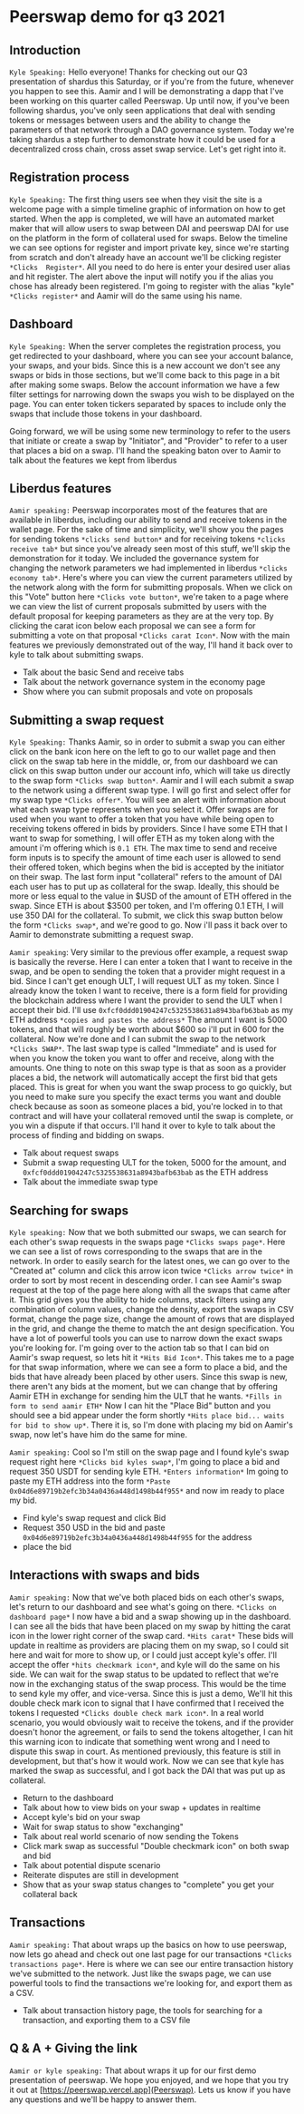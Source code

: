 # Peerswap demo for q3 2021

## Introduction

`Kyle Speaking:`
Hello everyone! Thanks for checking out our Q3 presentation of shardus this Saturday, or if you're from the future, whenever you happen to see this. Aamir and I will be demonstrating a dapp that I've been working on this quarter called Peerswap. Up until now, if you've been following shardus, you've only seen applications that deal with sending tokens or messages between users and the ability to change the parameters of that network through a DAO governance system. Today we're taking shardus a step further to demonstrate how it could be used for a decentralized cross chain, cross asset swap service. Let's get right into it.

## Registration process

`Kyle Speaking:`
The first thing users see when they visit the site is a welcome page with a simple timeline graphic of information on how to get started. When the app is completed, we will have an automated market maker that will allow users to swap between DAI and peerswap DAI for use on the platform in the form of collateral used for swaps. Below the timeline we can see options for register and import private key, since we're starting from scratch and don't already have an account we'll be clicking register `*Clicks  Register*`. All you need to do here is enter your desired user alias and hit register. The alert above the input will notify you if the alias you chose has already been registered. I'm going to register with the alias "kyle" `*Clicks register*` and Aamir will do the same using his name.

## Dashboard

`Kyle Speaking:`
When the server completes the registration process, you get redirected to your dashboard, where you can see your account balance, your swaps, and your bids. Since this is a new account we don't see any swaps or bids in those sections, but we'll come back to this page in a bit after making some swaps. Below the account information we have a few filter settings for narrowing down the swaps you wish to be displayed on the page. You can enter token tickers separated by spaces to include only the swaps that include those tokens in your dashboard.

Going forward, we will be using some new terminology to refer to the users that initiate or create a swap by "Initiator", and "Provider" to refer to a user that places a bid on a swap. I'll hand the speaking baton over to Aamir to talk about the features we kept from liberdus

## Liberdus features

`Aamir speaking:`
Peerswap incorporates most of the features that are available in liberdus, including our ability to send and receive tokens in the wallet page. For the sake of time and simplicity, we'll show you the pages for sending tokens `*clicks send button*` and for receiving tokens `*clicks receive tab*` but since you've already seen most of this stuff, we'll skip the demonstration for it today. We included the governance system for changing the network parameters we had implemented in liberdus `*clicks economy tab*`. Here's where you can view the current parameters utilized by the network along with the form for submitting proposals. When we click on this "Vote" button here `*Clicks vote button*`, we're taken to a page where we can view the list of current proposals submitted by users with the default proposal for keeping parameters as they are at the very top. By clicking the carat icon below each proposal we can see a form for submitting a vote on that proposal `*Clicks carat Icon*`. Now with the main features we previously demonstrated out of the way, I'll hand it back over to kyle to talk about submitting swaps.

* Talk about the basic Send and receive tabs
* Talk about the network governance system in the economy page
* Show where you can submit proposals and vote on proposals

## Submitting a swap request

`Kyle Speaking:`
Thanks Aamir, so in order to submit a swap you can either click on the bank icon here on the left to go to our wallet page and then click on the swap tab here in the middle, or, from our dashboard we can click on this swap button under our account info, which will take us directly to the swap form `*Clicks swap button*`. Aamir and I will each submit a swap to the network using a different swap type. I will go first and select offer for my swap type `*Clicks offer*`. You will see an alert with information about what each swap type represents when you select it. Offer swaps are for used when you want to offer a token that you have while being open to receiving tokens offered in bids by providers. Since I have some ETH that I want to swap for something, I will offer ETH as my token along with the amount i'm offering which is `0.1 ETH`. The max time to send and receive form inputs is to specify the amount of time each user is allowed to send their offered token, which begins when the bid is accepted by the initiator on their swap. The last form input "collateral" refers to the amount of DAI each user has to put up as collateral for the swap. Ideally, this should be more or less equal to the value in $USD of the amount of ETH offered in the swap. Since ETH is about $3500 per token, and I'm offering 0.1 ETH, I will use 350 DAI for the collateral. To submit, we click this swap button below the form `*Clicks swap*`, and we're good to go. Now i'll pass it back over to Aamir to demonstrate submitting a request swap.

`Aamir speaking`:
Very similar to the previous offer example, a request swap is basically the reverse. Here I can enter a token that I want to receive in the swap, and be open to sending the token that a provider might request in a bid. Since I can't get enough ULT, I will request ULT as my token. Since I already know the token I want to receive, there is a form field for providing the blockchain address where I want the provider to send the ULT when I accept their bid. I'll use `0xfcf0ddd01904247c5325538631a8943bafb63bab` as my ETH address `*copies and pastes the address*` The amount I want is 5000 tokens, and that will roughly be worth about $600 so i'll put in 600 for the collateral. Now we're done and I can submit the swap to the network `*Clicks SWAP*`. The last swap type is called "Immediate" and is used for when you know the token you want to offer and receive, along with the amounts. One thing to note on this swap type is that as soon as a provider places a bid, the network will automatically accept the first bid that gets placed. This is great for when you want the swap process to go quickly, but you need to make sure you specify the exact terms you want and double check because as soon as someone places a bid, you're locked in to that contract and will have your collateral removed until the swap is complete, or you win a dispute if that occurs. I'll hand it over to kyle to talk about the process of finding and bidding on swaps.

* Talk about request swaps
* Submit a swap requesting ULT for the token, 5000 for the amount, and `0xfcf0ddd01904247c5325538631a8943bafb63bab` as the ETH address
* Talk about the immediate swap type

## Searching for swaps

`Kyle speaking:`
Now that we both submitted our swaps, we can search for each other's swap requests in the swaps page `*Clicks swaps page*`. Here we can see a list of rows corresponding to the swaps that are in the network. In order to easily search for the latest ones, we can go over to the "Created at" column and click this arrow icon twice `*Clicks arrow twice*` in order to sort by most recent in descending order. I can see Aamir's swap request at the top of the page here along with all the swaps that came after it. This grid gives you the ability to hide columns, stack filters using any combination of column values, change the density, export the swaps in CSV format, change the page size, change the amount of rows that are displayed in the grid, and change the theme to match the ant design specification. You have a lot of powerful tools you can use to narrow down the exact swaps you're looking for. I'm going over to the action tab so that I can bid on Aamir's swap request, so lets hit it `*Hits Bid Icon*`. This takes me to a page for that swap information, where we can see a form to place a bid, and the bids that have already been placed by other users. Since this swap is new, there aren't any bids at the moment, but we can change that by offering Aamir ETH in exchange for sending him the ULT that he wants. `*Fills in form to send aamir ETH*` Now I can hit the "Place Bid" button and you should see a bid appear under the form shortly `*Hits place bid... waits for bid to show up*`. There it is, so I'm done with placing my bid on Aamir's swap, now let's have him do the same for mine.

`Aamir speaking:` Cool so I'm still on the swap page and I found kyle's swap request right here `*Clicks bid kyles swap*`, I'm going to place a bid and request 350 USDT for sending kyle ETH. `*Enters information*` Im going to paste my ETH address into the form `*Paste 0x04d6e89719b2efc3b34a0436a448d1498b44f955*` and now im ready to place my bid.

* Find kyle's swap request and click Bid
* Request 350 USD in the bid and paste `0x04d6e89719b2efc3b34a0436a448d1498b44f955` for the address
* place the bid

## Interactions with swaps and bids

`Aamir speaking:`
Now that we've both placed bids on each other's swaps, let's return to our dashboard and see what's going on there. `*Clicks on dashboard page*` I now have a bid and a swap showing up in the dashboard. I can see all the bids that have been placed on my swap by hitting the carat icon in the lower right corner of the swap card. `*Hits carat*` These bids will update in realtime as providers are placing them on my swap, so I could sit here and wait for more to show up, or I could just accept kyle's offer. I'll accept the offer `*hits checkmark icon*`, and kyle will do the same on his side. We can wait for the swap status to be updated to reflect that we're now in the exchanging status of the swap process. This would be the time to send kyle my offer, and vice-versa. Since this is just a demo, We'll hit this double check mark icon to signal that I have confirmed that I received the tokens I requested `*Clicks double check mark icon*`. In a real world scenario, you would obviously wait to receive the tokens, and if the provider doesn't honor the agreement, or fails to send the tokens altogether, I can hit this warning icon to indicate that something went wrong and I need to dispute this swap in court. As mentioned previously, this feature is still in development, but that's how it would work. Now we can see that kyle has marked the swap as successful, and I got back the DAI that was put up as collateral.

* Return to the dashboard
* Talk about how to view bids on your swap + updates in realtime
* Accept kyle's bid on your swap
* Wait for swap status to show "exchanging"
* Talk about real world scenario of now sending the Tokens
* Click mark swap as successful "Double checkmark icon" on both swap and bid
* Talk about potential dispute scenario
* Reiterate disputes are still in development
* Show that as your swap status changes to "complete" you get your collateral back

## Transactions

`Aamir speaking:`
That about wraps up the basics on how to use peerswap, now lets go ahead and check out one last page for our transactions `*Clicks transactions page*`. Here is where we can see our entire transaction history we've submitted to the network. Just like the swaps page, we can use powerful tools to find the transactions we're looking for, and export them as a CSV.

* Talk about transaction history page, the tools for searching for a transaction, and exporting them to a CSV file

## Q & A + Giving the link

`Aamir or kyle speaking:`
That about wraps it up for our first demo presentation of peerswap. We hope you enjoyed, and we hope that you try it out at [https://peerswap.vercel.app](Peerswap). Lets us know if you have any questions and we'll be happy to answer them.
